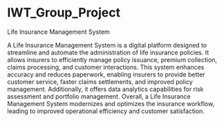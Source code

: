 # IWT_Group_Project
Life Insurance Management System

A Life Insurance Management System is a digital platform designed to streamline and automate the administration of life insurance policies. It allows insurers to efficiently manage policy issuance, premium collection, claims processing, and customer interactions. This system enhances accuracy and reduces paperwork, enabling insurers to provide better customer service, faster claims settlements, and improved policy management. Additionally, it offers data analytics capabilities for risk assessment and portfolio management. Overall, a Life Insurance Management System modernizes and optimizes the insurance workflow, leading to improved operational efficiency and customer satisfaction.

